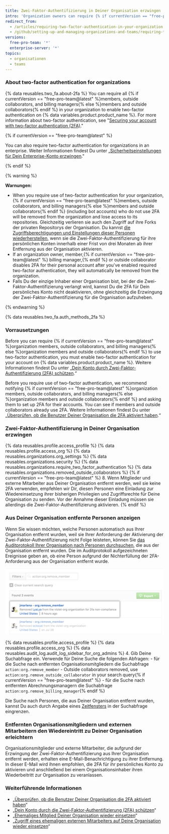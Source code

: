 ```yaml
---
title: Zwei-Faktor-Authentifizierung in Deiner Organisation erzwingen
intro: 'Organization owners can require {% if currentVersion == "free-pro-team@latest" %}organization members, outside collaborators, and billing managers{% else %}organization members and outside collaborators{% endif %} to enable two-factor authentication for their personal accounts, making it harder for malicious actors to access an organization''s repositories and settings.'
redirect_from:
  - /articles/requiring-two-factor-authentication-in-your-organization
  - /github/setting-up-and-managing-organizations-and-teams/requiring-two-factor-authentication-in-your-organization
versions:
  free-pro-team: '*'
  enterprise-server: '*'
topics:
  - organisationen
  - teams
---
```

### About two-factor authentication for organizations

{% data reusables.two_fa.about-2fa %} You can require all {% if currentVersion == "free-pro-team@latest" %}members, outside collaborators, and billing managers{% else %}members and outside collaborators{% endif %} in your organization to enable two-factor authentication on {% data variables.product.product_name %}. For more information about two-factor authentication, see "[Securing your account with two-factor authentication (2FA)](/github/authenticating-to-github/securing-your-account-with-two-factor-authentication-2fa)."

{% if currentVersion == "free-pro-team@latest" %}

You can also require two-factor authentication for organizations in an enterprise. Weiter Informationen findest Du unter „[Sicherheitseinstellungen für Dein Enterprise-Konto erzwingen](/github/setting-up-and-managing-your-enterprise/enforcing-security-settings-in-your-enterprise-account#requiring-two-factor-authentication-for-organizations-in-your-enterprise-account)."

{% endif %}

{% warning %}

**Warnungen:**

- When you require use of two-factor authentication for your organization, {% if currentVersion == "free-pro-team@latest" %}members, outside collaborators, and billing managers{% else %}members and outside collaborators{% endif %} (including bot accounts) who do not use 2FA will be removed from the organization and lose access to its repositories. Gleichzeitig verlieren sie auch den Zugriff auf ihre Forks der privaten Repositorys der Organisation. Du kannst [die Zugriffsberechtigungen und Einstellungen dieser Personen wiederherstellen](/articles/reinstating-a-former-member-of-your-organization), wenn sie die Zwei-Faktor-Authentifizierung für ihre persönlichen Konten innerhalb einer Frist von drei Monaten ab ihrer Entfernung aus der Organisation aktivieren.
- If an organization owner, member,{% if currentVersion == "free-pro-team@latest" %} billing manager,{% endif %} or outside collaborator disables 2FA for their personal account after you've enabled required two-factor authentication, they will automatically be removed from the organization.
- Falls Du der einzige Inhaber einer Organisation bist, bei der die Zwei-Faktor-Authentifizierung verlangt wird, kannst Du die 2FA für Dein persönliches Konto nicht deaktivieren, ohne gleichzeitig die Erzwingung der Zwei-Faktor-Authentifizierung für die Organisation aufzuheben.

{% endwarning %}

{% data reusables.two_fa.auth_methods_2fa %}

### Vorrausetzungen

Before you can require {% if currentVersion == "free-pro-team@latest" %}organization members, outside collaborators, and billing managers{% else %}organization members and outside collaborators{% endif %} to use two-factor authentication, you must enable two-factor authentication for your account on {% data variables.product.product_name %}. Weitere Informationen findest Du unter „[Dein Konto durch Zwei-Faktor-Authentifizierung (2FA) schützen](/github/authenticating-to-github/securing-your-account-with-two-factor-authentication-2fa).“

Before you require use of two-factor authentication, we recommend notifying {% if currentVersion == "free-pro-team@latest" %}organization members, outside collaborators, and billing managers{% else %}organization members and outside collaborators{% endif %} and asking them to set up 2FA for their accounts. You can see if members and outside collaborators already use 2FA. Weitere Informationen findest Du unter „[Überprüfen, ob die Benutzer Deiner Organisation die 2FA aktiviert haben](/github/setting-up-and-managing-organizations-and-teams/viewing-whether-users-in-your-organization-have-2fa-enabled).“

### Zwei-Faktor-Authentifizierung in Deiner Organisation erzwingen

{% data reusables.profile.access_profile %}
{% data reusables.profile.access_org %}
{% data reusables.organizations.org_settings %}
{% data reusables.organizations.security %}
{% data reusables.organizations.require_two_factor_authentication %}
{% data reusables.organizations.removed_outside_collaborators %}
{% if currentVersion == "free-pro-team@latest" %}
8. Wenn Mitglieder und externe Mitarbeiter aus Deiner Organisation entfernt werden, weil sie keine 2FA verwenden, empfehlen wir Dir, diesen Personen eine Einladung zur Wiedereinsetzung ihrer bisherigen Privilegien und Zugriffsrechte für Deine Organisation zu senden. Vor der Annahme dieser Einladung müssen sie allerdings die Zwei-Faktor-Authentifizierung aktivieren.
{% endif %}

### Aus Deiner Organisation entfernte Personen anzeigen

Wenn Sie wissen möchten, welche Personen automatisch aus Ihrer Organisation entfernt wurden, weil sie Ihrer Anforderung der Aktivierung der Zwei-Faktor-Authentifizierung nicht Folge leisteten, können Sie [das Auditprotokoll Ihrer Organisation nach Personen durchsuchen](/articles/reviewing-the-audit-log-for-your-organization/#accessing-the-audit-log), die aus der Organisation entfernt wurden. Die im Auditprotokoll aufgezeichneten Ereignisse geben an, ob eine Person aufgrund der Nichterfüllung der 2FA-Anforderung aus der Organisation entfernt wurde.

![Ereignis im Auditprotokoll zur Entfernung eines Benutzers aufgrund der Nichterfüllung der 2FA-Anforderung](/assets/images/help/2fa/2fa_noncompliance_audit_log_search.png)

{% data reusables.profile.access_profile %}
{% data reusables.profile.access_org %}
{% data reusables.audit_log.audit_log_sidebar_for_org_admins %}
4. Gib Deine Suchabfrage ein. Verwende für Deine Suche die folgenden Abfragen:
    - für die Suche nach entfernten Organisationsmitgliedern die Suchabfrage `action:org.remove_member`
    - Outside collaborators removed, use `action:org.remove_outside_collaborator` in your search query{% if currentVersion == "free-pro-team@latest" %}
    - für die Suche nach entfernten Abrechnungsmanagern die Suchabfrage `action:org.remove_billing_manager`{% endif %}

 Die Suche nach Personen, die aus Deiner Organisation entfernt wurden, kannst Du auch durch Angabe eines [Zeitfensters](/articles/reviewing-the-audit-log-for-your-organization/#search-based-on-time-of-action) in der Suchabfrage eingrenzen.

### Entfernten Organisationsmitgliedern und externen Mitarbeitern den Wiedereintritt zu Deiner Organisation erleichtern

Organisationsmitglieder und externe Mitarbeiter, die aufgrund der Erzwingung der Zwei-Faktor-Authentifizierung aus Ihrer Organisation entfernt werden, erhalten eine E-Mail-Benachrichtigung zu ihrer Entfernung. In dieser E-Mail wird ihnen empfohlen, die 2FA für ihr persönliches Konto zu aktivieren und anschließend bei einem Organisationsinhaber ihren Wiederbeitritt zur Organisation zu veranlassen.

### Weiterführende Informationen

- „[Überprüfen, ob die Benutzer Deiner Organisation die 2FA aktiviert haben](/articles/viewing-whether-users-in-your-organization-have-2fa-enabled)“
- „[Dein Konto durch die Zwei-Faktor-Authentifizierung (2FA) schützen](/articles/securing-your-account-with-two-factor-authentication-2fa)“
- „[Ehemaliges Mitglied Deiner Organisation wieder einsetzen](/articles/reinstating-a-former-member-of-your-organization)“
- „[Zugriff eines ehemaligen externen Mitarbeiters auf Deine Organisation wieder einsetzen](/articles/reinstating-a-former-outside-collaborator-s-access-to-your-organization)“
